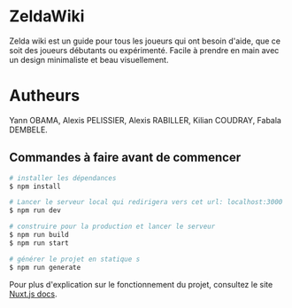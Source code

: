 # ZeldaWiki

Zelda wiki est un guide pour tous les joueurs qui ont besoin d'aide, que ce soit des joueurs débutants ou expérimenté. Facile à prendre en main avec un design minimaliste et beau visuellement.

# Autheurs
Yann OBAMA, Alexis PELISSIER, Alexis RABILLER, Kilian COUDRAY, Fabala DEMBELE.


## Commandes à faire avant de commencer

```bash
# installer les dépendances
$ npm install

# Lancer le serveur local qui redirigera vers cet url: localhost:3000
$ npm run dev

# construire pour la production et lancer le serveur
$ npm run build
$ npm run start

# générer le projet en statique s
$ npm run generate
```

Pour plus d'explication sur le fonctionnement du projet, consultez le site [Nuxt.js docs](https://nuxtjs.org).

